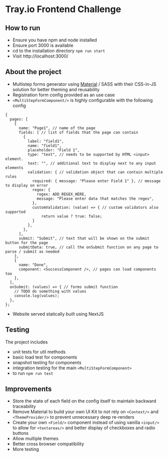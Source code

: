 # Tray.io Frontend Challenge

## How to run

- Ensure you have npm and node installed
- Ensure port 3000 is available
- cd to the installation directory
  `npm run start`
- Visit http://localhost:3000/

## About the project

- Multistep forms generator using [Material](https://material-ui.com/) / SASS with their CSS-in-JS solution for better theming and reusability
- Registration form config provided as an use case
- `<MultiStepFormComponent/>` is highly configurable with the following config

```
{
  pages: [
    {
      name: "Page1", // name of the page
      fields: [ // list of fields that the page can contain
        {
          label: "field1",
          name: "field1",
          placeholder: "Field 1",
          type: "text", // needs to be supported by HTML <input> element.
          text: "", // additional text to display next to any input elements
          validation: { // validation object that can contain multiple rules
            required: { message: "Please enter Field 1" }, // message to display on error
            regex: {
              regex: ADD_REGEX_HERE,
              message: "Please enter data that matches the regex",
            },
            customValidation: (value) => { // custom validators also supported
                return value ? true: false;
            }
          },
        },
      ],
      submit: "Submit", // text that will be shown on the submit button for the page
      submitData: true, // call the onSubmit function on any page to parse / submit as needed
    },
    {
      name: "Done",
      component: <SuccessComponent />, // pages can load components too
    },
  ],
  onSubmit: (values) => { // forms submit function
    // TODO do something with values
    console.log(values);
  },
};
```

- Website served statically built using NextJS

## Testing

The project includes

- unit tests for util methods
- basic load test for components
- snapshot testing for components
- integration testing for the main `<MultiStepFormComponent>`
- to run `npm run test`

## Improvements

- Store the state of each field on the config itself to maintain backward traceability
- Remove Material to build your own UI Kit to not rely on `<Context/>` and `<ThemeProvider/>` to prevent unnecessary deep re-renders
- Create your own `<Field/>` component instead of using vanilla `<input/>` to allow for `<textareas/>` and better display of checkboxes and radio buttons
- Allow multiple themes
- Better cross browser compatibility
- More testing
